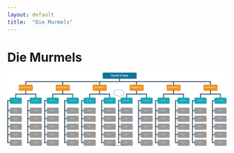 ```yaml
---
layout: default
title:  "Die Murmels"
---
```


# Die Murmels

![Die Murmels](/assets/images/murmels.svg "Murmels")
